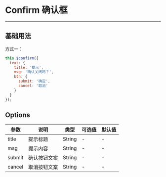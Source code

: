 # Confirm 确认框

---

## 基础用法

方式一：

```js
this.$confirm({
  text: {
    title: '提示',
    msg: '确认关闭吗？',
    btn: {
      submit: '确定',
      cancel: '取消'
    }
  }
});
```

<x-confirm-demo></x-confirm-demo>

## Options

| 参数 | 说明 | 类型   | 可选值 | 默认值 |
| ---- | ---- | ------ | ------ | ------ |
| title | 提示标题 | String | -  | - |
| msg | 提示内容 | String | -  | - |
| submit | 确认按钮文案 | String | -  | - |
| cancel | 取消按钮文案 | String | -  | - |

